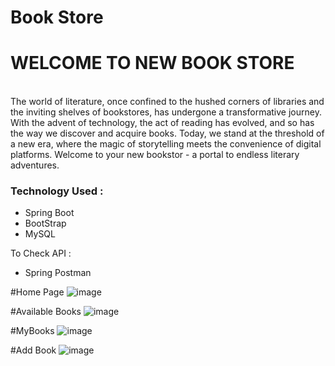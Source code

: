 
<h1>Book Store</h1>
<p>
  <h1>WELCOME TO NEW BOOK STORE </h1><br>
The world of literature, once confined to the hushed corners of libraries and the inviting shelves of bookstores, has undergone a transformative journey. With the advent of technology, the act of reading has evolved, and so has the way we discover and acquire books. Today, we stand at the threshold of a new era, where the magic of storytelling meets the convenience of digital platforms. Welcome to your new bookstor - a portal to endless literary adventures.
</p>

<h3>Technology Used :</h3>
<ul>
  <li>Spring Boot</li>
  <li>BootStrap</li>
  <li>MySQL</li>
</ul>

To Check API :
<ul>
  <li>Spring Postman</li>
</ul>

#Home Page
![image](https://github.com/user-attachments/assets/ddc720d3-62b2-4d7e-95d2-6f5e44517378)

#Available Books
![image](https://github.com/user-attachments/assets/a1afe06b-88ff-419b-bef1-3f7dadb83922)

#MyBooks
![image](https://github.com/user-attachments/assets/30a234b0-18a6-4373-84b3-4d471adf65a9)

#Add Book
![image](https://github.com/user-attachments/assets/5a01cebb-d5e6-41e9-a4f0-bf5b46e6cb25)




